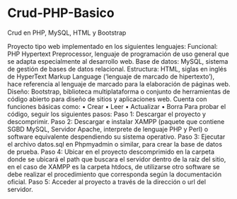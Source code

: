 # Crud-PHP-Basico
Crud en PHP, MySQL, HTML y Bootstrap

Proyecto tipo web implementado en los siguientes lenguajes:
Funcional: PHP Hypertext Preprocessor, lenguaje de programación de uso general que se adapta especialmente al desarrollo web.
Base de datos: MySQL, sistema de gestión de bases de datos relacional.
Estructura: HTML, siglas en inglés de HyperText Markup Language (‘lenguaje de marcado de hipertexto’), hace referencia al lenguaje de marcado para la elaboración de páginas web.
Diseño: Bootstrap, biblioteca multiplataforma o conjunto de herramientas de código abierto para diseño de sitios y aplicaciones web.
Cuenta con funciones básicas como:
•	Crear
•	Leer
•	Actualizar
•	Borra
Para probar el código, seguir los siguientes pasos:
Paso 1: Descargar el proyecto y descomprimir.
Paso 2: Descargar e instalar XAMPP (paquete que contiene SGBD MySQL, Servidor Apache, interprete de lenguaje PHP y Perl) o software equivalente despendiendo su sistema operativo.
Paso 3: Ejecutar el archivo datos.sql en Phpmyadmin o similar, para crear la base de datos de prueba.
Paso 4: Ubicar en el proyecto descomprimido en la carpeta donde se ubicará el path que buscara el servidor dentro de la raíz del sitio, en el caso de XAMPP es la carpeta htdocs, de utilizarse otro software se debe realizar el procedimiento que corresponda según la documentación oficial.
Paso 5: Acceder al proyecto a través de la dirección o url del servidor.
